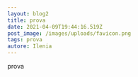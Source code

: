 ```yaml
---
layout: blog2
title: prova
date: 2021-04-09T19:44:16.519Z
post_image: /images/uploads/favicon.png
tags: prova
autore: Ilenia
---
```

prova
